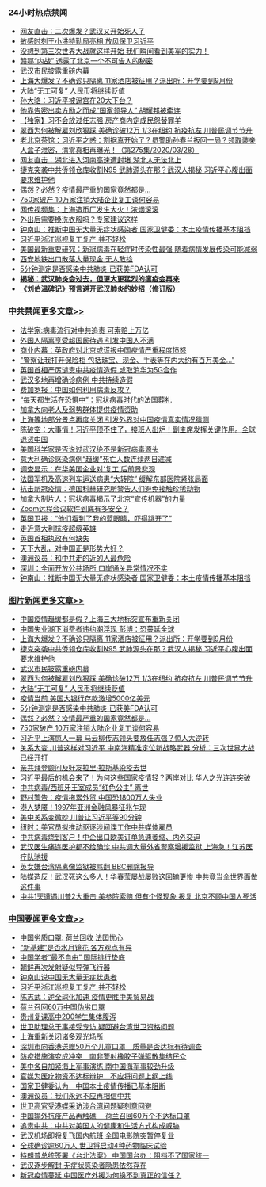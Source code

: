 <div class="catlist">
<h3>24小时热点禁闻</h3>
<ul>
<li><a href="https://github.com/fqnews/bnews/blob/master/cbnews/20200329/1302511.md">网友直击：二次爆发？武汉又开始死人了</a></li>
<li><a href="https://github.com/fqnews/bnews/blob/master/cbnews/20200329/1302564.md">敏感时刻王小洪特勤局亮相 放风保卫习近平</a></li>
<li><a href="https://github.com/fqnews/bnews/blob/master/comments/20200329/1302631.md">没想到第三次世界大战就这样开始 我们瞬间看到美军的实力！</a></li>
<li><a href="https://github.com/fqnews/bnews/blob/master/cbnews/20200329/1302629.md">赣鄂“内战” 透露了北京一个不可告人的秘密</a></li>
<li><a href="https://github.com/fqnews/bnews/blob/master/topimagenews/20200329/1302773.md">武汉市民披露重磅内幕</a></li>
<li><a href="https://github.com/fqnews/bnews/blob/master/topimagenews/20200330/1302804.md">上海大爆发？不确诊只隔离 11家酒店被征用？派出所：开学要到9月份</a></li>
<li><a href="https://github.com/fqnews/bnews/blob/master/topimagenews/20200329/1302675.md">大陆“无工可复” 人民币将继续贬值</a></li>
<li><a href="https://github.com/fqnews/bnews/blob/master/ssgc/20200329/1302761.md">孙大骆：习近平被逼宫在20大下台？</a></li>
<li><a href="https://github.com/fqnews/bnews/blob/master/cnnews/20200329/1302533.md">他靠告密出卖方励之而成“国家领导人” 胡耀邦被牵连</a></li>
<li><a href="https://github.com/fqnews/bnews/blob/master/comments/20200329/1302635.md">【独家】习不会放过任志强 房产商内定成民怨替罪羊</a></li>
<li><a href="https://github.com/fqnews/bnews/blob/master/topimagenews/20200329/1302695.md">翠西为何被解雇刘欣狠踩 美确诊破12万 1/3在纽约 抗疫抗左 川普民调节节升</a></li>
<li><a href="https://github.com/fqnews/bnews/blob/master/bannedvideo/20200329/1302507.md">老北京茶馆：习近平之惑：割据真开始了？员警助孙春兰扳回一局？领取装亲人盒子泄密，清零真相再曝光！（第275集/2020/03/28） </a></li>
<li><a href="https://github.com/fqnews/bnews/blob/master/cbnews/20200329/1302513.md">网友直击：湖北进入河南高速遭封堵 湖北人无法北上</a></li>
<li><a href="https://github.com/fqnews/bnews/blob/master/topimagenews/20200329/1302796.md">捷克突袭中共侨领仓库收割N95 武肺源头在那？武汉人揭秘 习近平心腹出面要求维护他</a></li>
<li><a href="https://github.com/fqnews/bnews/blob/master/topimagenews/20200329/1302616.md">偶然？必然？疫情最严重的国家竟然都是...</a></li>
<li><a href="https://github.com/fqnews/bnews/blob/master/topimagenews/20200329/1302554.md">750家破产 10万家注销大陆企业复工谈何容易</a></li>
<li><a href="https://github.com/fqnews/bnews/blob/master/cbnews/20200329/1302612.md">网传视频集：上海造币厂发生大火！浓烟滚滚</a></li>
<li><a href="https://github.com/fqnews/bnews/blob/master/cnnews/20200329/1302713.md">外出后需要换洗衣服吗？专家建议这样</a></li>
<li><a href="https://github.com/fqnews/bnews/blob/master/cbnews/20200329/1302733.md">钟南山：推断中国无大量无症状感染者 国家卫健委：本土疫情传播基本阻挡</a></li>
<li><a href="https://github.com/fqnews/bnews/blob/master/headline/20200330/1302824.md">习近平浙江巡视复工复产 并不轻松</a></li>
<li><a href="https://github.com/fqnews/bnews/blob/master/cnnews/20200329/1302685.md">美国最新重要研究：新冠病毒在轻症时传染性最强 随着病情发展传染可能减弱</a></li>
<li><a href="https://github.com/fqnews/bnews/blob/master/cbnews/20200329/1302607.md">西安地铁出口散落大量现金 无人敢捡</a></li>
<li><a href="https://github.com/fqnews/bnews/blob/master/topimagenews/20200329/1302624.md">5分钟测定是否感染中共肺炎 已获美FDA认可</a></li>
<li><b><a href="https://github.com/fqnews/bnews/blob/master/comments/20200211/1275071.md" target="_blank">揭秘：武汉肺炎会过去，但更大更猛烈的瘟疫会再来</a></b></li>
<li><b><a href="https://github.com/fqnews/bnews/blob/master/comments/20200207/1272816.md" target="_blank">《刘伯温碑记》预言避开武汉肺炎的妙招（修订版）</a></b></li>
</ul>
</div>

<div class="catlist">
<h3><a href="https://github.com/fqnews/bnews/blob/master/cbnews/" target="_blank">中共禁闻</a><span><a href="https://github.com/fqnews/bnews/blob/master/cbnews/" target="_blank" rel="nofollow">更多文章>></a></span></h3>
<ul>
<li><a href="https://github.com/fqnews/bnews/blob/master/cbnews/20200330/1302954.md" target="_blank">法学家:病毒流行对中共追责 可索赔上万亿</a></li>
<li><a href="https://github.com/fqnews/bnews/blob/master/cbnews/20200330/1302953.md" target="_blank">外国人隔离享受超国民待遇 引发中国人不满</a></li>
<li><a href="https://github.com/fqnews/bnews/blob/master/cbnews/20200330/1302952.md" target="_blank">商业内幕：英政府对北京或谎报中国疫情严重程度愤怒</a></li>
<li><a href="https://github.com/fqnews/bnews/blob/master/cbnews/20200330/1302948.md" target="_blank">&quot;警察让我打开保险柜 包括珠宝、现金、手表等在内大约有百万美金&#8230;&quot;</a></li>
<li><a href="https://github.com/fqnews/bnews/blob/master/cbnews/20200330/1302947.md" target="_blank">英国首相严厉谴责中共疫情造假 或取消华为5G合作</a></li>
<li><a href="https://github.com/fqnews/bnews/blob/master/cbnews/20200330/1302946.md" target="_blank">武汉多地再增确诊病例 中共持续造假</a></li>
<li><a href="https://github.com/fqnews/bnews/blob/master/cbnews/20200330/1302921.md" target="_blank">费加罗报：中国如何利用病毒反攻？</a></li>
<li><a href="https://github.com/fqnews/bnews/blob/master/cbnews/20200330/1302918.md" target="_blank">“每天都生活在恐惧中”：冠状病毒时代的法国葬礼</a></li>
<li><a href="https://github.com/fqnews/bnews/blob/master/cbnews/20200330/1302908.md" target="_blank">加拿大向老人及弱势群体提供疫情资助</a></li>
<li><a href="https://github.com/fqnews/bnews/blob/master/cbnews/20200330/1302897.md" target="_blank">上海等地部分景点再度关闭 引发外界对中国疫情真实情况猜测</a></li>
<li><a href="https://github.com/fqnews/bnews/blob/master/cbnews/20200330/1302896.md" target="_blank">陈破空：大事情！习近平顶不住了，接班人出炉！副主席发挥关键作用。全球退货中国</a></li>
<li><a href="https://github.com/fqnews/bnews/blob/master/cbnews/20200330/1302887.md" target="_blank">美国科学家是否说过武汉绝不是新冠病毒源头</a></li>
<li><a href="https://github.com/fqnews/bnews/blob/master/cbnews/20200330/1302886.md" target="_blank">意大利确诊感染病例“趋缓”死亡人数连续两日递减</a></li>
<li><a href="https://github.com/fqnews/bnews/blob/master/cbnews/20200330/1302885.md" target="_blank">调查显示：在华美国企业对‘复工’后前景悲观</a></li>
<li><a href="https://github.com/fqnews/bnews/blob/master/cbnews/20200330/1302884.md" target="_blank">法国军机及高速列车运送病患“大转院” 缓解东部医院紧张局面</a></li>
<li><a href="https://github.com/fqnews/bnews/blob/master/cbnews/20200330/1302845.md" target="_blank">抗击新冠疫情：德国科赫研究所警告人们避免接触珍稀动物</a></li>
<li><a href="https://github.com/fqnews/bnews/blob/master/cbnews/20200330/1302843.md" target="_blank">加拿大制片人：冠状病毒揭示了北京“宣传机器”的力量</a></li>
<li><a href="https://github.com/fqnews/bnews/blob/master/cbnews/20200330/1302826.md" target="_blank">Zoom远程会议软件到底有多安全？</a></li>
<li><a href="https://github.com/fqnews/bnews/blob/master/cbnews/20200330/1302821.md" target="_blank">英国卫报：“他们看到了我的蓝眼睛，吓得跳开了”</a></li>
<li><a href="https://github.com/fqnews/bnews/blob/master/cbnews/20200330/1302819.md" target="_blank">走近意大利抗疫超级英雄</a></li>
<li><a href="https://github.com/fqnews/bnews/blob/master/cbnews/20200329/1302783.md" target="_blank">英国首相执政有何缺失</a></li>
<li><a href="https://github.com/fqnews/bnews/blob/master/cbnews/20200329/1302776.md" target="_blank">天下大乱，对中国正是形势大好？</a></li>
<li><a href="https://github.com/fqnews/bnews/blob/master/cbnews/20200329/1302774.md" target="_blank">澳洲议员：和中共走的近的人最危险</a></li>
<li><a href="https://github.com/fqnews/bnews/blob/master/cbnews/20200329/1302763.md" target="_blank">深圳：全面开放公共场所 口岸通关异常情况不实</a></li>
<li><a href="https://github.com/fqnews/bnews/blob/master/cbnews/20200329/1302733.md" target="_blank">钟南山：推断中国无大量无症状感染者 国家卫健委：本土疫情传播基本阻挡</a></li>

</ul>
</div>
<div class="catlist">
<h3><a href="https://github.com/fqnews/bnews/blob/master/topimagenews/" target="_blank">图片新闻</a><span><a href="https://github.com/fqnews/bnews/blob/master/topimagenews/" target="_blank" rel="nofollow">更多文章>></a></span></h3>
<ul>
<li><a href="https://github.com/fqnews/bnews/blob/master/topimagenews/20200330/1302911.md" target="_blank">中国疫情趋缓都是假？上海三大地标突宣布重新关闭</a></li>
<li><a href="https://github.com/fqnews/bnews/blob/master/topimagenews/20200330/1302854.md" target="_blank">中国失业潮下消费者违约潮浮现 彭博：恐蔓延全球</a></li>
<li><a href="https://github.com/fqnews/bnews/blob/master/topimagenews/20200330/1302804.md" target="_blank">上海大爆发？不确诊只隔离 11家酒店被征用？派出所：开学要到9月份</a></li>
<li><a href="https://github.com/fqnews/bnews/blob/master/topimagenews/20200329/1302796.md" target="_blank">捷克突袭中共侨领仓库收割N95 武肺源头在那？武汉人揭秘 习近平心腹出面要求维护他</a></li>
<li><a href="https://github.com/fqnews/bnews/blob/master/topimagenews/20200329/1302773.md" target="_blank">武汉市民披露重磅内幕</a></li>
<li><a href="https://github.com/fqnews/bnews/blob/master/topimagenews/20200329/1302695.md" target="_blank">翠西为何被解雇刘欣狠踩 美确诊破12万 1/3在纽约 抗疫抗左 川普民调节节升</a></li>
<li><a href="https://github.com/fqnews/bnews/blob/master/topimagenews/20200329/1302675.md" target="_blank">大陆“无工可复” 人民币将继续贬值</a></li>
<li><a href="https://github.com/fqnews/bnews/blob/master/topimagenews/20200329/1302625.md" target="_blank">疫情当前 美国大银行存款激增5000亿美元</a></li>
<li><a href="https://github.com/fqnews/bnews/blob/master/topimagenews/20200329/1302624.md" target="_blank">5分钟测定是否感染中共肺炎 已获美FDA认可</a></li>
<li><a href="https://github.com/fqnews/bnews/blob/master/topimagenews/20200329/1302616.md" target="_blank">偶然？必然？疫情最严重的国家竟然都是&#8230;</a></li>
<li><a href="https://github.com/fqnews/bnews/blob/master/topimagenews/20200329/1302554.md" target="_blank">750家破产 10万家注销大陆企业复工谈何容易</a></li>
<li><a href="https://github.com/fqnews/bnews/blob/master/topimagenews/20200328/1302279.md" target="_blank">习近平上演惊人一幕 马云柳传志领头要放任志强？惊人大逆转</a></li>
<li><a href="https://github.com/fqnews/bnews/blob/master/topimagenews/20200328/1302239.md" target="_blank">关系大变 川普这样对习近平 中南海精准定位新战略武器 分析：三次世界大战已经开打</a></li>
<li><a href="https://github.com/fqnews/bnews/blob/master/topimagenews/20200328/1302237.md" target="_blank">亲共拜登顾问及好友拉里·拉斯基染疫去世</a></li>
<li><a href="https://github.com/fqnews/bnews/blob/master/topimagenews/20200328/1302148.md" target="_blank">习近平最后的机会来了！为何这些国家疫情轻？两岸对比 华人之光连连突破</a></li>
<li><a href="https://github.com/fqnews/bnews/blob/master/topimagenews/20200328/1302135.md" target="_blank">中共病毒/西班牙王室成员“红色公主” 离世</a></li>
<li><a href="https://github.com/fqnews/bnews/blob/master/topimagenews/20200328/1301882.md" target="_blank">野村警告：疫情拖累外贸 中国恐1800万人失业</a></li>
<li><a href="https://github.com/fqnews/bnews/blob/master/topimagenews/20200328/1301870.md" target="_blank">港人梦魇！1997年亚洲金融风暴征兆乍现</a></li>
<li><a href="https://github.com/fqnews/bnews/blob/master/topimagenews/20200328/1301807.md" target="_blank">美中关系变微妙 川普让习近平等90分钟</a></li>
<li><a href="https://github.com/fqnews/bnews/blob/master/topimagenews/20200328/1301719.md" target="_blank">纽时：美官员拟推动驱逐涉间谍工作中共媒体雇员</a></li>
<li><a href="https://github.com/fqnews/bnews/blob/master/topimagenews/20200328/1301700.md" target="_blank">中共病毒烧到客户！中企出口欧美订单急速萎缩、内外交迫</a></li>
<li><a href="https://github.com/fqnews/bnews/blob/master/topimagenews/20200328/1301694.md" target="_blank">武汉医生痛连医护都不给确诊 中共调大量外省警察增援监狱 上海急！江苏医疗队驰援</a></li>
<li><a href="https://github.com/fqnews/bnews/blob/master/topimagenews/20200328/1301693.md" target="_blank">英女嫌台湾隔离像监狱被骂翻 BBC删除报导</a></li>
<li><a href="https://github.com/fqnews/bnews/blob/master/topimagenews/20200327/1301674.md" target="_blank">陆媒造反！武汉死这么多人！华春莹屡战屡败这回输更惨 中共竟当全世界面做这件事</a></li>
<li><a href="https://github.com/fqnews/bnews/blob/master/topimagenews/20200327/1301662.md" target="_blank">中共1天遭遇川普2大重击 美参院索赔 但有个怪现象 报复 北京不顾中国人死活</a></li>

</ul>
</div>
<div class="catlist">
<h3><a href="https://github.com/fqnews/bnews/blob/master/headline/" target="_blank">中国要闻</a><span><a href="https://github.com/fqnews/bnews/blob/master/headline/" target="_blank" rel="nofollow">更多文章>></a></span></h3>
<ul>
<li><a href="https://github.com/fqnews/bnews/blob/master/headline/20200330/1302871.md" target="_blank">中国劣质口罩: 荷兰回收 法囯忧心</a></li>
<li><a href="https://github.com/fqnews/bnews/blob/master/headline/20200330/1302848.md" target="_blank">“新基建”是否水月镜花 各方观点有异</a></li>
<li><a href="https://github.com/fqnews/bnews/blob/master/headline/20200330/1302847.md" target="_blank">中国学者“最不自由” 国际排行垫底</a></li>
<li><a href="https://github.com/fqnews/bnews/blob/master/headline/20200330/1302846.md" target="_blank">朝鲜再次发射疑似导弹飞行器</a></li>
<li><a href="https://github.com/fqnews/bnews/blob/master/headline/20200330/1302825.md" target="_blank">钟南山说中国无大量无症状患者</a></li>
<li><a href="https://github.com/fqnews/bnews/blob/master/headline/20200330/1302824.md" target="_blank">习近平浙江巡视复工复产 并不轻松</a></li>
<li><a href="https://github.com/fqnews/bnews/blob/master/headline/20200330/1302823.md" target="_blank">陈志武：逆全球化加速 疫情更胜中美贸易战</a></li>
<li><a href="https://github.com/fqnews/bnews/blob/master/headline/20200329/1302802.md" target="_blank">荷兰召回60万中国伪劣口罩</a></li>
<li><a href="https://github.com/fqnews/bnews/blob/master/headline/20200329/1302801.md" target="_blank">贵州复课高中200学生集体腹泻</a></li>
<li><a href="https://github.com/fqnews/bnews/blob/master/headline/20200329/1302798.md" target="_blank">世卫助理总干事接受专访 疑回避台湾世卫资格问题</a></li>
<li><a href="https://github.com/fqnews/bnews/blob/master/headline/20200329/1302797.md" target="_blank">上海重新关闭诸多观光场所</a></li>
<li><a href="https://github.com/fqnews/bnews/blob/master/headline/20200329/1302793.md" target="_blank">深圳市向香港送赠50万个儿童口罩　质量是否达标有待调查</a></li>
<li><a href="https://github.com/fqnews/bnews/blob/master/headline/20200329/1302792.md" target="_blank">防疫措施演变成冲突　南非警射橡胶子弹驱散集结民众</a></li>
<li><a href="https://github.com/fqnews/bnews/blob/master/headline/20200329/1302786.md" target="_blank">美中各自加紧海上军事演练 南中国海军事较劲升级</a></li>
<li><a href="https://github.com/fqnews/bnews/blob/master/headline/20200329/1302782.md" target="_blank">官媒为医疗物资不达标辩护　不应将问题上纲上线</a></li>
<li><a href="https://github.com/fqnews/bnews/blob/master/headline/20200329/1302781.md" target="_blank">国家卫健委认为　中国本土疫情传播已基本阻断</a></li>
<li><a href="https://github.com/fqnews/bnews/blob/master/headline/20200329/1302728.md" target="_blank">澳洲议员：我们永远不应再相信中共</a></li>
<li><a href="https://github.com/fqnews/bnews/blob/master/headline/20200329/1302766.md" target="_blank">世卫高官受港媒采访涉台湾问题疑刻意回避</a></li>
<li><a href="https://github.com/fqnews/bnews/blob/master/headline/20200329/1302765.md" target="_blank">中国输外抗疫产品再触礁　 荷兰召回60万个不达标口罩</a></li>
<li><a href="https://github.com/fqnews/bnews/blob/master/headline/20200329/1302367.md" target="_blank">追责中共：中共对美国人的健康和生活方式构成威胁</a></li>
<li><a href="https://github.com/fqnews/bnews/blob/master/headline/20200329/1302366.md" target="_blank">武汉机场即将复飞国内航班 全国电影院突暂停复业</a></li>
<li><a href="https://github.com/fqnews/bnews/blob/master/headline/20200329/1302365.md" target="_blank">全球确诊逾60万人 世卫将启动4种药物临床试验</a></li>
<li><a href="https://github.com/fqnews/bnews/blob/master/headline/20200329/1302364.md" target="_blank">特朗普总统签署《台北法案》 中国国台办：阻挡不了国家统一</a></li>
<li><a href="https://github.com/fqnews/bnews/blob/master/headline/20200329/1302363.md" target="_blank">武汉逐步解封 无症状感染者隐患依然存在</a></li>
<li><a href="https://github.com/fqnews/bnews/blob/master/headline/20200329/1302297.md" target="_blank">新冠疫情蔓延 中国医疗外援为何换不到真正的信任？</a></li>

</ul>
</div>